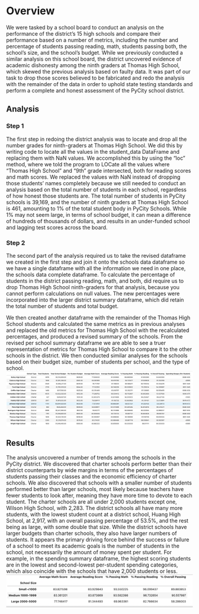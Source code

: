 # Overview
We were tasked by a school board to conduct an analysis on the performance of the district’s 15 high schools and compare their performance based on a number of metrics, including the number and percentage of students passing reading, math, students passing both, the school’s size, and the school’s budget. While we previously conducted a similar analysis on this school board, the district uncovered evidence of academic dishonesty among the ninth graders at Thomas High School, which skewed the previous analysis based on faulty data. It was part of our task to drop those scores believed to be fabricated and redo the analysis with the remainder of the data in order to uphold state testing standards and perform a complete and honest assessment of the PyCity school district. 

## Analysis
### Step 1
The first step in redoing the district analysis was to locate and drop all the number grades for ninth-graders at Thomas High School. We did this by writing code to locate all the values in the student_data DataFrame and replacing them with NaN values. We accomplished this by using the “loc” method, where we told the program to LOCate all the values where “Thomas High School” and “9th” grade intersected, both for reading scores and math scores. We replaced the values with NaN instead of dropping those students’ names completely because we still needed to conduct an analysis based on the total number of students in each school, regardless of how honest those students are. The total number of students in PyCity schools is 39,169, and the number of ninth graders at Thomas High School is 461, amounting to 1% of the total student body in PyCity Schools. While 1% may not seem large, in terms of school budget, it can mean a difference of hundreds of thousands of dollars, and results in an under-funded school and lagging test scores across the board. 

### Step 2
The second part of the analysis required us to take the revised dataframe we created in the first step and join it onto the schools data dataframe so we have a single dataframe with all the information we need in one place, the schools data complete dataframe. To calculate the percentage of students in the district passing reading, math, and both, did require us to drop Thomas High School ninth-graders for that analysis, because you cannot perform calculations on null values. The new percentages were incorporated into the larger district summary dataframe, which did retain the total number of students and total budget. 

We then created another dataframe with the remainder of the Thomas High School students and calculated the same metrics as in previous analyses and replaced the old metrics for Thomas High School with the recalculated percentages, and produced a revised summary of the schools. From the revised per school summary dataframe we are able to see a truer representation of metrics for Thomas High School to compare it to the other schools in the district. We then conducted similar analyses for the schools based on their budget size, number of students per school, and the type of school. ![This is an image](https://github.com/BartBachrach/School_District_Analysis/blob/main/Challenge%20pictures/Per%20School%20Summary%20DF.png)

## Results
The analysis uncovered a number of trends among the schools in the PyCity district. We discovered that charter schools perform better than their district counterparts by wide margins in terms of the percentages of students passing their classes and the economic efficiency of charter schools. We also discovered that schools with a smaller number of students performed better than larger schools, most likely because teachers have fewer students to look after, meaning they have more time to devote to each student. The charter schools are all under 2,000 students except one, Wilson High School, with 2,283. The district schools all have many more students, with the lowest student count at a district school, Huang High School, at 2,917, with an overall passing percentage of 53.5%, and the rest being as large, with some double that size. While the district schools have larger budgets than charter schools, they also have larger numbers of students. It appears the primary driving force behind the success or failure of a school to meet its academic goals is the number of students in the school, not necessarily the amount of money spent per student. For example, in the spending summary dataframe, the highest scoring students are in the lowest and second-lowest per-student spending categories, which also coincide with the schools that have 2,000 students or less. 
![this is an image](https://github.com/BartBachrach/School_District_Analysis/blob/main/Challenge%20pictures/Passing%20percentages%20by%20school%20size.png)
